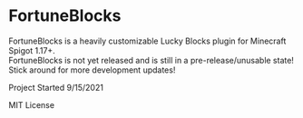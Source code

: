 # FortuneBlocks
 FortuneBlocks is a heavily customizable Lucky Blocks plugin for Minecraft Spigot 1.17+.  
 FortuneBlocks is not yet released and is still in a pre-release/unusable state! Stick around for more development updates!  
 
 Project Started 9/15/2021  
 
 MIT License
